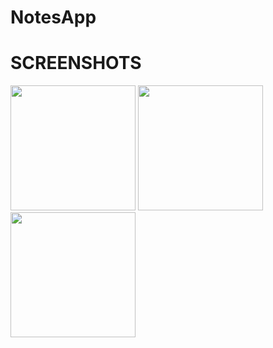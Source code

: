 # NotesApp
# SCREENSHOTS
<img src="images/splash.png" width="200" > <img src="images/home.png" width="200" >
<img src="images/donationitem.png" width="200" >
